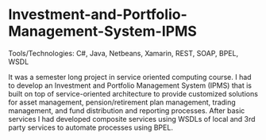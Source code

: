 # Investment-and-Portfolio-Management-System-IPMS
Tools/Technologies: C#, Java, Netbeans, Xamarin, REST, SOAP, BPEL, WSDL

It was a semester long project in service oriented computing course. I had to develop an Investment and Portfolio Management System (IPMS) that is built on top of service-oriented architecture to provide customized solutions for asset management, pension/retirement plan management, trading management, and fund distribution and reporting processes. After basic services I had developed composite services using WSDLs of local and 3rd party services to automate processes using BPEL.
